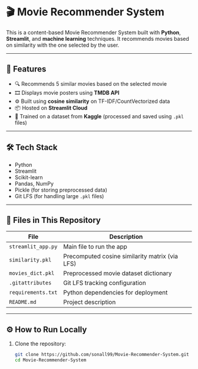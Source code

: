 # 🎬 Movie Recommender System

This is a content-based Movie Recommender System built with **Python**, **Streamlit**, and **machine learning** techniques. It recommends movies based on similarity with the one selected by the user.

---

## 🚀 Features

- 🔍 Recommends 5 similar movies based on the selected movie
- 🎞️ Displays movie posters using **TMDB API**
- ⚙️ Built using **cosine similarity** on TF-IDF/CountVectorized data
- 📦 Hosted on **Streamlit Cloud**
- 🧠 Trained on a dataset from **Kaggle** (processed and saved using `.pkl` files)

---

## 🛠️ Tech Stack

- Python
- Streamlit
- Scikit-learn
- Pandas, NumPy
- Pickle (for storing preprocessed data)
- Git LFS (for handling large `.pkl` files)

---

## 🧾 Files in This Repository

| File | Description |
|------|-------------|
| `streamlit_app.py` | Main file to run the app |
| `similarity.pkl` | Precomputed cosine similarity matrix (via LFS) |
| `movies_dict.pkl` | Preprocessed movie dataset dictionary |
| `.gitattributes` | Git LFS tracking configuration |
| `requirements.txt` | Python dependencies for deployment |
| `README.md` | Project description |

---

## ⚙️ How to Run Locally

1. Clone the repository:
   ```bash
   git clone https://github.com/sonall99/Movie-Recommender-System.git
   cd Movie-Recommender-System
